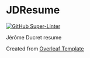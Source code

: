 # JDResume
[![GitHub Super-Linter](https://github.com/DucretJe/JDResume/actions/workflows/super-linter.yaml/badge.svg)](https://github.com/marketplace/actions/super-linter)

Jérôme Ducret resume



Created from [Overleaf Template](https://www.overleaf.com/latex/templates/my-resume/rqzfybxqvpny)
